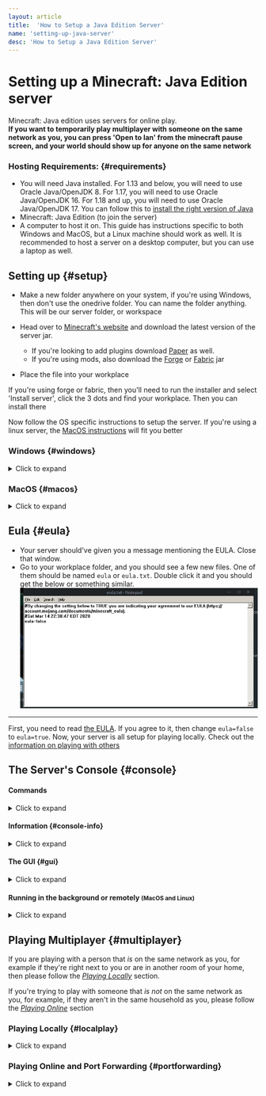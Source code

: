 ```yaml
---
layout: article
title:  'How to Setup a Java Edition Server'
name: 'setting-up-java-server'
desc: 'How to Setup a Java Edition Server'
---
```


# Setting up a Minecraft: Java Edition server

Minecraft: Java edition uses servers for online play.
<br>**If you want to temporarily play multiplayer with someone on the same network as you, you can press 'Open to lan' from the minecraft pause screen, and your world should show up for anyone on the same network**

### Hosting Requirements: {#requirements}

* You will need Java installed. For 1.13 and below, you will need to use Oracle Java/OpenJDK 8. For 1.17, you will need to use Oracle Java/OpenJDK 16. For 1.18 and up, you will need to use Oracle Java/OpenJDK 17. You can follow this to [install the right version of Java](/help/installing-java/)
* Minecraft: Java Edition (to join the server)
* A computer to host it on. This guide has instructions specific to both Windows and MacOS, but a Linux machine should work as well. It is recommended to host a server on a desktop computer, but you can use a laptop as well.

## Setting up {#setup}
* Make a new folder anywhere on your system, if you're using Windows, then don't use the onedrive folder. You can name the folder anything. This will be our server folder, or workspace
* Head over to [Minecraft's website](https://www.minecraft.net/en-us/download/server) and download the latest version of the server jar.
	* If you're looking to add plugins download [Paper](https://papermc.io/) as well. 
	* If you're using mods, also download the [Forge](https://files.minecraftforge.net/maven/net/minecraftforge/forge/) or [Fabric](https://fabricmc.net/use/?page=server) jar

* Place the file into your workplace

If you're using forge or fabric, then you'll need to run the installer and select 'Install server', click the 3 dots and find your workplace. Then you can install there

Now follow the OS specific instructions to setup the server. If you're using a linux server, the [MacOS instructions](#macos) will fit you better


### Windows {#windows}
<details>
	<summary>Click to expand</summary>

{{ "
* Rename the file you previously downloaded to 'server' (or server.jar if you have file extensions on)
* Open up notepad and paste 
	```
	java -Xmx2G -Xms1G -jar server.jar -nogui
	pause
	``` 
into it, click *Save As* 
* Go to the folder that contains your server, change the filetype to 'all' and name the file start.bat **There must to be a .bat at the end of the file name**, 
* Run it, you will see a command prompt window briefly flash. Now, you'll need to [agree to the EULA](#eula) to continue. If you agreed to it, you can now access the [console](#console)
" | markdownify }}

</details>

### MacOS {#macos}
<details>
	<summary>Click to expand</summary>

{{ "

* Rename the file you previously downloaded from the Minecraft website to `server`, or `server.jar` if file extensions are shown
* Open TextEdit, create a new document, and if you see markdown tools at the top of the text document, press <strong>shift-cmd-t</strong> to hide them
* Copy and paste the following into the text document: 
	```sh
	#!/bin/bash
	cd '$(dirname '$0')' 
	exec java -Xms1G -Xmx2G -jar server.jar
	```
* Press <strong>cmd-s</strong>, then navigate to your workspace folder. Title the file `start.command`. Make sure it does not save as `start.command.txt`.
* Now go to your workspace folder, then double click on the `start.command` file to run it. You'll see a terminal window open. After [agreeing to the EULA](#eula), you can use [your server's console](#console). 
	* If a message saying 'Permission denied' shows up, open terminal and run `chmod +x`, then type a space, then drag your start.command file into the terminal window, then press *enter* and try running it again
" | markdownify }}
</details>

## Eula {#eula}
* Your server should've given you a message mentioning the EULA. Close that window.
* Go to your workplace folder, and you should see a few new files. One of them should be named `eula` or `eula.txt`. Double click it and you should get the below or something similar.
![Eula](/static/images/help/setting-up-server/eula.png)

---

First, you need to read [the EULA](https://account.mojang.com/documents/minecraft_eula). If you agree to it, then change `eula=false` to `eula=true`. Now, your server is all setup for playing locally. Check out the [information on playing with others](#multiplayer)


## The Server's Console {#console}

#### Commands
<details>
	<summary>Click to expand</summary>

{{ "

You can run commands like `/op` or `/gamemode` in it and it will tell you what the server is thinking and/or doing. When executing commands, make sure you do not include the `/` in front of the command, or it will not work. You may want to run `op YOURUSERNAME` so you can run commands outside of the console.

You can communicate with in game players from the console using `say`, and you can private message them with `msg`, but they won't be able to reply

##### Stopping the server
" | markdownify }}
<details>
	<summary>Click to expand</summary>

{{ "
The best way to stop a server is to run `save-all`, then `stop` once the save has finished. This method will minimize the chance of something going wrong at shutdown. If for some reason, you cannot use commands, for instance, if the server is running too slow to register them, you can force stop the server by either using <strong>ctrl+c</strong> or closing the terminal window.
" | markdownify }}
</details>


</details>

#### Information {#console-info}
<details>
	<summary>Click to expand</summary>

{{ "

The console will also display information about how the server is running, if it is running too slow, it will show 'Can't keep up!', and it also shows commands that are executed by ops and the game chat
" | markdownify }}
</details>



#### The GUI {#gui}
<details>
	<summary>Click to expand</summary>

{{ "

You may have noticed earlier that the start command contains `-nogui`, this prevents the server's visual interface from displaying. If you would like to view your server's GUI, at the expense of some performance, you can remove the `-nogui` part of the command. The gui displays information about the RAM used in the top left, below that is a list of online players, and on the right is the console. You can type commands into the box at the bottom, and you can see the [console information section](#console-info)
" | markdownify }}
</details>

#### Running in the background or remotely <small>(MacOS and Linux)</small>
<details>
	<summary>Click to expand</summary>

{{ "

If you plan on leaving your server online for long periods of time, you may find it annoying to have your console open constantly. There is a utility called 'screen' that can help with this. 
* To check if you have screen installed, you can run `screen -v` in your terminal, if it outputs a version number, that means it's installed. 
	* If screen is not installed, install it with your package manager
* To start your server with screen, type `screen -S Minecraft_Server`, then a space, then drag your file into the terminal. 
* To detach the server and have it run in the background, press **cmd-a**, then release, then press **d**. Your terminal should say `[detached]`.
* To access the server's console later, run `screen -r Minecraft_Server`.

You can also use this to access a server over SSH.

" | markdownify }}
</details>


## Playing Multiplayer {#multiplayer}
If you are playing with a person that *is* on the same network as you, for example if they're right next to you or are in another room of your home, then please follow the [*Playing Locally*](#localplay) section. 

If you're trying to play with someone that *is not* on the same network as you, for example, if they aren't in the same household as you, please follow the [*Playing Online*](#portforwarding) section

### Playing Locally {#localplay}
<details>
	<summary>Click to expand</summary>

{{ "

In order for them to join you, you will need to find your IP. You can think of your IP as a join code or friend code used to access the server)<br>
* Open up command prompt, and in the command prompt type 'IPconfig'. Press enter and look for something like:<br>
`IPv4 Address.......: XXX.XXX.X.X` <br>
Example Image:<br>
![Example](/static/images/help/setting-up-server/ipconfig.png)<br>

---

This is the IP that the person will use to connect to the server.
Start up the server and then tell them to click 'Add a new server' or 'Direct Connect'
* For 'Add a new server' the name can be anything but the IP needs to be your IPv4 address, so tell them to put that there. Click finish and then double click the server and they have connected

* For 'Direct connect' tell them to put your IPv4 into the ip box and click connect

If you want to connect to the server on your own computer then do the above but instead use 'localhost' as the IP

" | markdownify }}
</details>

### Playing Online and Port Forwarding {#portforwarding}

<details>
  <summary>Click to expand</summary>

{{ "
<br>

**Most of the instructions here are for generic routers. They might not work for yours**<br>

If you would like router specific instructions, you can use [portforward.com](https://portforward.com/router.htm), which has instructions for specific routers. Follow along with the guide, and you can use this site to know exactly where each button is
There will be ads telling you to download such and such, **do not click on them**.
When ads pop up, either ignore them or press the close button in the top right if they are full screen ads.
<br>

### Instructions

* You will need to get the IP address of the computer that you're hosting on as well as your router's <br>

* Open up command prompt, and in the command prompt type 'IPconfig', press enter and look for:<br>

	`IPv4 Address.......: XXX.XXX.X.X`<br>
	and<br>
	`Default Gateway.....:XXX.XXX.XXX.XXX`<br>
	Example Image:
![Example](/static/images/help/setting-up-server/ipconfig.png)


---




* The first one is your local IP address
* The second one is your router's IP Address

**If you have problems during this section, it's recommended you search how to portforward online or ask your ISP for help. Some ISPs hide the options or don't allow portforwarding**

Open up your web browser and type the IP address for your router and you should get a login box.

* If you were unable to find your router's IP Address, you can also try visiting these common router IPs: 
	* [192.168.0.1](https://192.168.0.1)
	* [192.168.1.1](https://192.168.1.1)
	* [10.0.0.1](https://10.0.0.1)



Look at the back of your router or search for the router online and find the username and password. `Admin` is a popular default username/password


* **Make sure that the 'Protocol' or 'Service Type' is either 'TCP/UDP' or 'BOTH'.**
	* If you do not have this option then do the step twice, one in TCP and one on UDP

Add a service name if required, save, and test your server by connecting with `localhost` (if you're hosting on the computer you're testing it on) 

* Sign in and then find something like 'Port Forwarding', 'Firewall', or 'Virtual servers'
* Click 'Add', then put the IP address you got from earlier in 'IPv4 Address' or 'IP address'
In the 'Outbound Port' and 'Inbound port' or 'Start port' and 'end port' put '25565'

As the final step to allow people outside your network to join, you will need to give them your public IP address, which you can find [here](https://duckduckgo.com/?q=what+is+my+ip). They can put the IP (which will look like `XXX.XXX.XXX.XXX`), into the server address box or the direct connection box.

###### Addresses to connect with:
* If you are hosting and playing on the same device, use `localhost`
* To connect from inside the network, for instance, if you're in the same house, use the [local IP address](#localplay)
* To connect from outside the network, for instance, with your friend who is not at your house, use your [public IP address](https://duckduckgo.com/?q=what+is+my+ip)

" | markdownify }}

</details>
